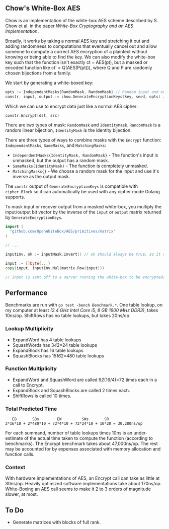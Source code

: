 Chow's White-Box AES
--------------------

Chow is an implementation of the white-box AES scheme described by S. Chow et al. in the paper *White-Box
Cryptography and an AES Implementation*.

Broadly, it works by taking a normal AES key and stretching it out and adding randomness to computations that eventually
cancel out and allow someone to compute a correct AES encryption of a plaintext without knowing or being able to find
the key. We can also modify the white-box key such that the function isn't exactly ct = AES(pt), but a masked or
encoded function like ct' = Q(AES(P(pt))), where Q and P are randomly chosen bijections from a family.

We start by generating a white-boxed key:

```go
opts := IndependentMasks{RandomMask, RandomMask} // Random input and output masks.
constr, input, output := chow.GenerateEncryptionKeys(key, seed, opts) // key is the AES key, seed is the seed for the RNG.
```

Which we can use to encrypt data just like a normal AES cipher:

```go
constr.Encrypt(dst, src)
```

There are two types of mask: `RandomMask` and `IdentityMask`. `RandomMask` is a random linear bijection, `IdentityMask`
is the identity bijection.

There are three types of ways to combine masks with the `Encrypt` function: `IndependentMasks`, `SameMasks`, and
`MatchingMasks`:

- `IndependentMasks{IdentityMask, RandomMask}` - The function's input is unmasked, but the output has a random mask.
- `SameMasks(IdentityMask)` - The function is completely unmasked.
- `MatchingMasks{}` - We choose a random mask for the input and use it's inverse as the output mask.

The `constr` output of `GenerateEncryptionKeys` is compatible with `cipher.Block` so it can automatically be used with any cipher
mode Golang supports.

To mask input or recover output from a masked white-box, you multiply the input/output bit vector by the inverse of the
`input` or `output` matrix returned by `GenerateEncryptionKeys`.

```go
import (
  "github.com/OpenWhiteBox/AES/primitives/matrix"
)

// ...

inputInv, ok := inputMask.Invert() // ok should always be true, so it can be discarded.

input := []byte{...}
copy(input, inputInv.Mul(matrix.Row(input)))

// input is sent off to a server running the white-box to be encrypted/processed.
```

## Performance

Benchmarks are run with `go test -bench Benchmark.*`. One table lookup, on my computer at least *(2.4 GHz Intel Core i5,
8 GB 1600 MHz DDR3)*, takes 10ns/op. ShiftRows has no table lookups, but takes 20ns/op.


### Lookup Multiplicity

- ExpandWord has 4 table lookups
- SquashWords has 3*4*2=24 table lookups
- ExpandBlock has 16 table lookups
- SquashBlocks has 15*16*2=480 table lookups


### Function Multiplicity

- ExpandWord and SquashWord are called 9*2*(16/4)=72 times each in a call to Encrypt.
- ExpandBlock and SquashBlocks are called 2 times each.
- ShiftRows is called 10 times.


### Total Predicted Time

```
   EB       SBs        EW         SWs       SR
2*16*10 + 2*480*10 + 72*4*10 + 72*24*10 + 10*20 = 30,280ns/op
```

For each summand, number of table lookups times 10ns is an under-estimate of the actual time taken to compute the
function (according to benchmarks). The Encrypt benchmark takes about 47,000ns/op. The rest may be accounted for by
expenses associated with memory allocation and function calls.


### Context

With hardware implementations of AES, an Encrypt call can take as little at 30ns/op.  Heavily optimized software
implementations take about 170ns/op.  White-Boxing an AES call seems to make it 2 to 3 orders of magnitude slower, at
most.


## To Do

- Generate matrices with blocks of full rank.
